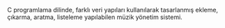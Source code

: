 C programlama dilinde, farklı veri yapıları kullanılarak tasarlanmış ekleme, çıkarma, aratma, listeleme yapılabilen müzik yönetim sistemi.
